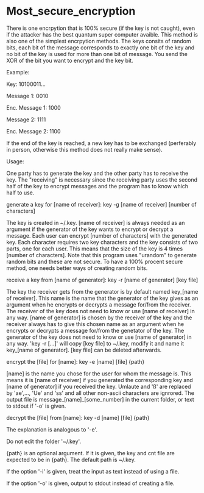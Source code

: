# Most_secure_encryption

There is one encrpytion that is 100% secure (if the key is not caught), even if the attacker has the best quantum super computer avaible. This method is also one of the simplest encrpytion methods. The keys consits of random bits, each bit of the message corresponds to exactly one bit of the key and no bit of the key is used for more than one bit of message. You send the XOR of the bit you want to encrypt and the key bit.

Example:

Key:            10100011...

Message 1:      0010

Enc. Message 1: 1000

Message 2:          1111

Enc. Message 2:     1100



If the end of the key is reached, a new key has to be exchanged (perferably in person, otherwise this method does not really make sense).

Usage:

One party has to generate the key and the other party has to receive the key. The "receiving" is necessary since the receiving party uses the second half of the key to encrypt messages and the program has to know which half to use. 



generate a key for [name of receiver]:			key -g [name of receiver] [number of characters]

The key is created in ~/.key. [name of receiver] is always needed as an argument if the generator of the key wants to encrypt or decrypt a message. Each user can encrypt [number of characters] with the generated key. Each character requires two key characters and the key consists of two parts, one for each user. This means that the size of the key is 4 times [number of characters]. Note that this program uses "urandom" to generate random bits and these are not secure. To have a 100% procent secure method, one needs better ways of creating random bits.



receive a key from [name of generator]:			key -r [name of generator] [key file]

The key the receiver gets from the generator is by default named key_[name of receiver]. This name is the name that the generator of the key gives as an argument when he encrypts or decrypts a message for/from the receiver. The receiver of the key does not need to know or use [name of receiver] in any way. [name of generator] is chosen by the receiver of the key and the receiver always has to give this chosen name as an argument when he encrypts or decrypts a message for/from the genetator of the key. The generator of the key does not need to know or use [name of generator] in any way. 'key -r [...]' will copy [key file] to ~/.key, modify it and name it key_[name of generator]. [key file] can be deleted afterwards.



encrypt the [file] for [name]:		key -e [name] [file] {path}

[name] is the name you chose for the user for whom the message is. This means it is [name of receiver] if you generated the corresponding key and [name of generator] if you received the key. Umlaute and 'ß' are replaced by 'ae',..., 'Ue' and 'ss' and all other non-ascii characters are ignrored. The output file is message_[name]_[some_number] in the current folder, or text to stdout if '-o' is given.



decrypt the [file] from [name]:	key -d [name] [file] {path}

The explanation is analogous to '-e'.



Do not edit the folder '~/.key'.

{path} is an optional argument. If it is given, the key and cnt file are expected to be in {path}. The default path is ~/.key.

If the option '-i' is given, treat the input as text instead of using a file.

If the option '-o' is given, output to stdout instead of creating a file.

